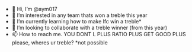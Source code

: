- 👋 Hi, I’m @aym017 
- 👀 I’m interested in any team thats won a treble this year
- 🌱 I’m currently learning how to make lfc win a treble*
- 💞️ I’m looking to collaborate with a treble winner (from this year)
- 📫 How to reach me. YOU DONT L PLUS RATIO PLUS GET GOOD PLUS please, wheres ur treble?
*not possible
<!---
aym017/aym017 is a ✨ special ✨ repository because its `README.md` (this file) appears on your GitHub profile.
You can click the Preview link to take a look at your changes.
--->
